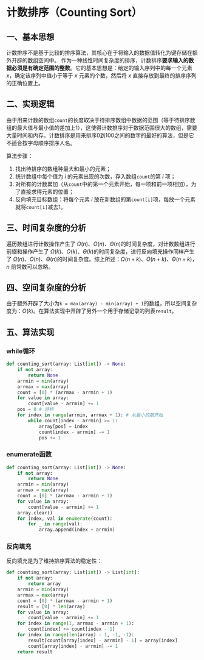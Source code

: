 # 计数排序（Counting Sort）

## 一、基本思想

计数排序不是基于比较的排序算法，其核心在于将输入的数据值转化为键存储在额外开辟的数组空间中。 作为一种线性时间复杂度的排序，计数排序**要求输入的数据必须是有确定范围的整数**。它的基本思想是：给定的输入序列中的每一个元素 $x$，确定该序列中值小于等于 $x$ 元素的个数，然后将 $x$ 直接存放到最终的排序序列的正确位置上。

## 二、实现逻辑

由于用来计数的数组`count`的长度取决于待排序数组中数据的范围（等于待排序数组的最大值与最小值的差加上1），这使得计数排序对于数据范围很大的数组，需要大量时间和内存。计数排序是用来排序0到100之间的数字的最好的算法，但是它不适合按字母顺序排序人名。

算法步骤：
1. 找出待排序的数组种最大和最小的元素；
2. 统计数组中每个值为 $i$ 的元素出现的次数，存入数组`count`的第 $i$ 项；
3. 对所有的计数累加（从`count`中的第一个元素开始，每一项和前一项相加），为了直接求得元素的位置；
4. 反向填充目标数组：将每个元素 $i$ 放在新数组的第`count[i]`项，每放一个元素就将`count[i]`减去1。

## 三、时间复杂度的分析

遍历数组进行计数操作产生了 $\Omega(n)$、$O(n)$、$\Theta(n)$的时间复杂度，对计数数组进行前缀和操作产生了 $\Omega(k)$、$O(k)$、$\Theta(k)$的时间复杂度，进行反向填充操作同样产生了 $\Omega(n)$、$O(n)$、$\Theta(n)$的时间复杂度。综上所述：$\Omega(n+k)$、$O(n+k)$、$\Theta(n+k)$，$n$ 前常数可以忽略。

## 四、空间复杂度的分析

由于额外开辟了大小为`k = max(array) - min(array) + 1`的数组，所以空间复杂度为：$O(k)$。在算法实现中开辟了另外一个用于存储记录的列表`result`。

## 五、算法实现

### while循环

```python
def counting_sort(array: List[int]) -> None:
    if not array:
        return None
    arrmin = min(array)
    arrmax = max(array)
    count = [0] * (arrmax - arrmin + 1)
    for value in array:
        count[value - arrmin] += 1
    pos = 0 # 游标
    for index in range(arrmin, arrmax + 1): # 从最小的数开始
        while count[index - arrmin] >= 1:
            array[pos] = index
            count[index - arrmin] -= 1
            pos += 1
```

### enumerate函数

```python
def counting_sort(array: List[int]) -> None:
    if not array:
        return None
    arrmin = min(array)
    arrmax = max(array)
    count = [0] * (arrmax - arrmin + 1)
    for value in array:
        count[value - arrmin] += 1
    array.clear()
    for index, val in enumerate(count):
        for _ in range(val):
            array.append(index + arrmin)
```

### 反向填充

反向填充是为了维持排序算法的稳定性：

```python
def counting_sort(array: List[int]) -> List[int]:
    if not array:
        return array
    arrmin = min(array)
    arrmax = max(array)
    count = [0] * (arrmax - arrmin + 1)
    result = [0] * len(array)
    for value in array:
        count[value - arrmin] += 1
    for index in range(1, arrmax - arrmin + 1):
        count[index] += count[index - 1]
    for index in range(len(array) - 1, -1, -1):
        result[count[array[index] - arrmin] - 1] = array[index]
        count[array[index] - arrmin] -= 1
    return result
```